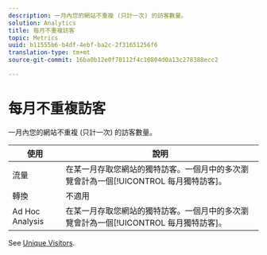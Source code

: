 ```yaml
---
description: 一月內您的網站不重複 (只計一次) 的訪客數量。
solution: Analytics
title: 每月不重複訪客
topic: Metrics
uuid: b11555b6-b4df-4ebf-ba2c-2f31651256f6
translation-type: tm+mt
source-git-commit: 16ba0b12e0f70112f4c10804d0a13c278388ecc2

---
```



# 每月不重複訪客

一月內您的網站不重複 (只計一次) 的訪客數量。

| 使用 | 說明 |
|---|---|
| 流量 | 在某一月存取您網站的獨特訪客。一個月中的多次瀏覽會計為一個[!UICONTROL 每月獨特訪客]。 |
| 轉換 | 不適用 |
| Ad Hoc Analysis | 在某一月存取您網站的獨特訪客。一個月中的多次瀏覽會計為一個[!UICONTROL 每月獨特訪客]。 |

See [Unique Visitors](/help/components/c-variables/c-metrics/metrics-unique-visitors.md).
